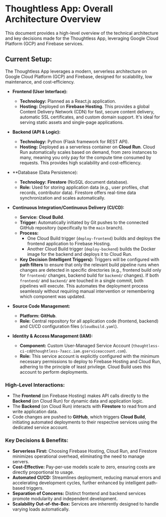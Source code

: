 # Thoughtless App: Overall Architecture Overview

This document provides a high-level overview of the technical architecture and key decisions made for the Thoughtless App, leveraging Google Cloud Platform (GCP) and Firebase services.

## Current Setup:

The Thoughtless App leverages a modern, serverless architecture on Google Cloud Platform (GCP) and Firebase, designed for scalability, low maintenance, and cost-efficiency.

* **Frontend (User Interface):**
    * **Technology:** Planned as a React.js application.
    * **Hosting:** Deployed on **Firebase Hosting**. This provides a global Content Delivery Network (CDN) for fast, secure content delivery, automatic SSL certificates, and custom domain support. It's ideal for serving static assets and single-page applications.

* **Backend (API & Logic):**
    * **Technology:** Python (Flask framework for REST API).
    * **Hosting:** Deployed as a serverless container on **Cloud Run**. Cloud Run automatically scales based on demand, from zero instances to many, meaning you only pay for the compute time consumed by requests. This provides high scalability and cost-efficiency.

* **Database (Data Persistence):
    * **Technology:** **Firestore** (NoSQL document database).
    * **Role:** Used for storing application data (e.g., user profiles, chat records, contributor data). Firestore offers real-time data synchronization and scales automatically.

* **Continuous Integration/Continuous Delivery (CI/CD):**
    * **Service:** **Cloud Build**.
    * **Trigger:** Automatically initiated by Git pushes to the connected GitHub repository (specifically to the `main` branch).
    * **Process:**
        * One Cloud Build trigger (`deploy-frontend`) builds and deploys the frontend application to Firebase Hosting.
        * Another Cloud Build trigger (`deploy-backend`) builds the Docker image for the backend and deploys it to Cloud Run.
    * **Key Decision (Intelligent Triggers):** Triggers will be configured with **path filters** to ensure that only the relevant build pipeline runs when changes are detected in specific directories (e.g., frontend build only for `frontend/` changes, backend build for `backend/` changes). If both `frontend/` and `backend/` are touched in a single commit, both pipelines will execute. This automates the deployment process seamlessly without requiring manual intervention or remembering which component was updated.

* **Source Code Management:**
    * **Platform:** **GitHub**.
    * **Role:** Central repository for all application code (frontend, backend) and CI/CD configuration files (`cloudbuild.yaml`).

* **Identity & Access Management (IAM):**
    * **Component:** Custom User-Managed Service Account (`thoughtless-ci-cd@thoughtless-7aacc.iam.gserviceaccount.com`).
    * **Role:** This service account is explicitly configured with the minimum necessary permissions to deploy to Firebase Hosting and Cloud Run, adhering to the principle of least privilege. Cloud Build uses this account to perform deployments.

### High-Level Interactions:

* The **Frontend** (on Firebase Hosting) makes API calls directly to the **Backend** (on Cloud Run) for dynamic data and application logic.
* The **Backend** (on Cloud Run) interacts with **Firestore** to read from and write application data.
* Code changes are pushed to **GitHub**, which triggers **Cloud Build**, initiating automated deployments to their respective services using the dedicated service account.

### Key Decisions & Benefits:

* **Serverless First:** Choosing Firebase Hosting, Cloud Run, and Firestore minimizes operational overhead, eliminating the need to manage servers.
* **Cost-Effective:** Pay-per-use models scale to zero, ensuring costs are directly proportional to usage.
* **Automated CI/CD:** Streamlines deployment, reducing manual errors and accelerating development cycles, further enhanced by intelligent path-based triggers.
* **Separation of Concerns:** Distinct frontend and backend services promote modularity and independent development.
* **Scalability Out-of-the-Box:** Services are inherently designed to handle varying loads automatically.

